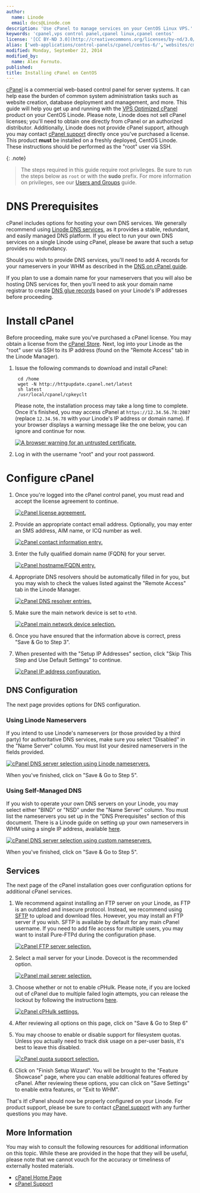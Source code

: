 ```yaml
---
author:
  name: Linode
  email: docs@Linode.com
description: 'Use cPanel to manage services on your CentOS Linux VPS.'
keywords: 'cpanel,vps control panel,cpanel linux,cpanel centos'
license: '[CC BY-ND 3.0](http://creativecommons.org/licenses/by-nd/3.0/us/)'
alias: ['web-applications/control-panels/cpanel/centos-6/','websites/cms/cpanel-on-centos-6-5/','websites/cms/cpanel-on-centos-5/']
modified: Monday, September 22, 2014
modified_by:
  name: Alex Fornuto.
published: 
title: Installing cPanel on CentOS
---
```


[cPanel](http://cpanel.net) is a commercial web-based control panel for server systems. It can help ease the burden of common system administration tasks such as website creation, database deployment and management, and more. This guide will help you get up and running with the [VPS Optimized cPanel](http://cpanel.net/products/cpanelwhm/vps-optimized.html) product on your CentOS Linode. Please note, Linode does not sell cPanel licenses; you'll need to obtain one directly from cPanel or an authorized distributor. Additionally, Linode does not provide cPanel support, although you may contact [cPanel support](http://cpanel.net/support.html) directly once you've purchased a license. This product **must** be installed on a freshly deployed, CentOS Linode. These instructions should be performed as the "root" user via SSH.

{: .note}
>The steps required in this guide require root privileges. Be sure to run the steps below as ``root`` or with the **sudo** prefix. For more information on privileges, see our [Users and Groups](/docs/tools-reference/linux-users-and-groups) guide.

# DNS Prerequisites

cPanel includes options for hosting your own DNS services. We generally recommend using [Linode DNS services](/docs/dns-guides/configuring-dns-with-the-linode-manager), as it provides a stable, redundant, and easily managed DNS platform. If you elect to run your own DNS services on a single Linode using cPanel, please be aware that such a setup provides no redundancy.

Should you wish to provide DNS services, you'll need to add A records for your nameservers in your WHM as described in the [DNS on cPanel guide](https://library.linode.com/web-applications/control-panels/cpanel/dns-on-cpanel#sph_nameserver-records).

If you plan to use a domain name for your nameservers that you will also be hosting DNS services for, then you'll need to ask your domain name registrar to create [DNS glue records](http://en.wikipedia.org/wiki/Domain_Name_System#Circular_dependencies_and_glue_records) based on your Linode's IP addresses before proceeding.

# Install cPanel

Before proceeding, make sure you've purchased a cPanel license. You may obtain a license from the [cPanel Store](https://store-koala.cpanel.net/). Next, log into your Linode as the "root" user via SSH to its IP address (found on the "Remote Access" tab in the Linode Manager). 

1. Issue the following commands to download and install cPanel:

        cd /home
        wget -N http://httpupdate.cpanel.net/latest
        sh latest
        /usr/local/cpanel/cpkeyclt

    Please note, the installation process may take a long time to complete. Once it's finished, you may access cPanel at `https://12.34.56.78:2087` (replace `12.34.56.78` with your Linode's IP address or domain name). If your browser displays a warning message like the one below, you can ignore and continue for now.

    [![A browser warning for an untrusted certificate.](/docs/assets/ssl-warning.png)](/docs/assets/ssl-warning.png)

2. Log in with the username "root" and your root password.

# Configure cPanel

1. Once you're logged into the cPanel control panel, you must read and accept the license agreement to continue.

    [![cPanel license agreement.](/docs/assets/267-cpanel-whm-01-license-large.png)](/docs/assets/267-cpanel-whm-01-license-large.png)

2. Provide an appropriate contact email address. Optionally, you may enter an SMS address, AIM name, or ICQ number as well.

    [![cPanel contact information entry.](/docs/assets/268-cpanel-whm-02-01-networking-contact-information.png)](/docs/assets/268-cpanel-whm-02-01-networking-contact-information.png)

3. Enter the fully qualified domain name (FQDN) for your server.

    [![cPanel hostname/FQDN entry.](/docs/assets/269-cpanel-whm-02-02-networking-hostname.png)](/docs/assets/269-cpanel-whm-02-02-networking-hostname.png)

4. Appropriate DNS resolvers should be automatically filled in for you, but you may wish to check the values listed against the "Remote Access" tab in the Linode Manager.

    [![cPanel DNS resolver entries.](/docs/assets/270-cpanel-whm-02-03-networking-resolvers.png)](/docs/assets/270-cpanel-whm-02-03-networking-resolvers.png)

5. Make sure the main network device is set to `eth0`.

    [![cPanel main network device selection.](/docs/assets/271-cpanel-whm-02-04-networking-ethernet-device.png)](/docs/assets/271-cpanel-whm-02-04-networking-ethernet-device.png)

6. Once you have ensured that the information above is correct, press "Save & Go to Step 3".


7. When presented with the "Setup IP Addresses" section, click "Skip This Step and Use Default Settings" to continue.

    [![cPanel IP address configuration.](/docs/assets/272-cpanel-whm-03-setup-ip-addresses.png)](/docs/assets/272-cpanel-whm-03-setup-ip-addresses.png)

## DNS Configuration

The next page provides options for DNS configuration.

### Using Linode Nameservers

If you intend to use Linode's nameservers (or those provided by a third party) for authoritative DNS services, make sure you select "Disabled" in the "Name Server" column. You must list your desired nameservers in the fields provided.

[![cPanel DNS server selection using Linode nameservers.](/docs/assets/273-cpanel-whm-04-01-nameservers-linode-large.png)](/docs/assets/273-cpanel-whm-04-01-nameservers-linode-large.png)

When you've finished, click on "Save & Go to Step 5".

### Using Self-Managed DNS

If you wish to operate your own DNS servers on your Linode, you may select either "BIND" or "NSD" under the "Name Server" column. You must list the nameservers you set up in the "DNS Prerequisites" section of this document. There is a Linode guide on setting up your own nameservers in WHM using a single IP address, available [here](/docs/websites/cms/set-up-dns-services-on-cpanel).

[![cPanel DNS server selection using custom nameservers.](/docs/assets/274-cpanel-whm-04-02-nameservers-custom-large.png)](/docs/assets/274-cpanel-whm-04-02-nameservers-custom-large.png)

When you've finished, click on "Save & Go to Step 5".

## Services

The next page of the cPanel installation goes over configuration options for additional cPanel services.


1. We recommend against installing an FTP server on your Linode, as FTP is an outdated and insecure protocol. Instead, we recommend using [SFTP](/docs/platform/linode-beginners-guide/#how-do-i-upload-files-to-my-linode) to upload and download files. However, you may install an FTP server if you wish. SFTP is available by default for any main cPanel username. If you need to add file access for multiple users, you may want to install Pure-FTPd during the configuration phase.

    [![cPanel FTP server selection.](/docs/assets/275-cpanel-whm-05-ftp-large.png)](/docs/assets/275-cpanel-whm-05-ftp-large.png)

2. Select a mail server for your Linode. Dovecot is the recommended option.

    [![cPanel mail server selection.](/docs/assets/276-cpanel-whm-06-mail-large.png)](/docs/assets/276-cpanel-whm-06-mail-large.png)

3. Choose whether or not to enable cPHulk. Please note, if you are locked out of cPanel due to multiple failed login attempts, you can release the lockout by following the instructions <a href="https://documentation.cpanel.net/display/ALD/cPHulk+Brute+Force+Protection#cPHulkBruteForceProtection-Howtoreleasealockout" target="_blank">here</a>. 

    [![cPanel cPHulk settings.](/docs/assets/cphulk-settings.png)](/docs/assets/phulk-settings.png)

4. After reviewing all options on this page, click on "Save & Go to Step 6"

5. You may choose to enable or disable support for filesystem quotas. Unless you actually need to track disk usage on a per-user basis, it's best to leave this disabled.

    [![cPanel quota support selection.](/docs/assets/277-cpanel-whm-07-quotas.png)](/docs/assets/277-cpanel-whm-07-quotas.png)

6. Click on "Finish Setup Wizard". You will be brought to the "Feature Showcase" page, where you can enable additional features offered by cPanel. After reviewing these options, you can click on "Save Settings" to enable extra features, or "Exit to WHM".

That's it! cPanel should now be properly configured on your Linode. For product support, please be sure to contact [cPanel support](http://cpanel.net/support.html) with any further questions you may have.

More Information
----------------

You may wish to consult the following resources for additional information on this topic. While these are provided in the hope that they will be useful, please note that we cannot vouch for the accuracy or timeliness of externally hosted materials.

- [cPanel Home Page](http://cpanel.net)
- [cPanel Support](http://cpanel.net/support.html)



